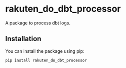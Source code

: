 # rakuten_do_dbt_processor

A package to process dbt logs.

## Installation

You can install the package using pip:

```sh
pip install rakuten_do_dbt_processor
